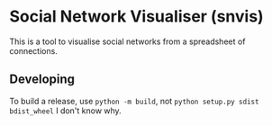 # Social Network Visualiser (snvis)

This is a tool to visualise social networks from a spreadsheet of connections.

## Developing
To build a release, use `python -m build`, not `python setup.py sdist bdist_wheel`
I don't know why.